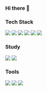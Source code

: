 ### Hi there 👋

<!--
**minseok5408/minseok5408** is a ✨ _special_ ✨ repository because its `README.md` (this file) appears on your GitHub profile.

Here are some ideas to get you started:

- 🔭 I’m currently working on ...
- 🌱 I’m currently learning ...
- 👯 I’m looking to collaborate on ...
- 🤔 I’m looking for help with ...
- 💬 Ask me about ...
- 📫 How to reach me: ...
- 😄 Pronouns: ...
- ⚡ Fun fact: ...
-->

<h3>  Tech Stack  </h3>
<div>
  <img src="https://img.shields.io/badge/-HTML-E34F26?style=flat&logo=HTML5&logoColor=white"/>
  <img src="https://img.shields.io/badge/-CSS-1572B6?style=flat&logo=CSS3&logoColor=white"/>
  <img src="https://img.shields.io/badge/-JavaScript-F7DF1E?style=flat&logo=JavaScript&logoColor=white"/>
  <img src="https://img.shields.io/badge/-React-61DAFB?style=flat&logo=React&logoColor=white"/>
  <img src="https://img.shields.io/badge/-Java-007396?style=flat&logo=OpenJDK&logoColor=white"/>
  <img src="https://img.shields.io/badge/-MariaDB-003545?style=flat&logo=MariaDB&logoColor=white"/>
</div>

<h3>  Study  </h3>
<div>
  <img src="https://img.shields.io/badge/-Python-3776AB?style=flat&logo=Python&logoColor=white"/>
  <img src="https://img.shields.io/badge/-Swift-F05138?style=flat&logo=Swift&logoColor=white"/>
</div>

<h3>  Tools  </h3>
<div>
  <img src="https://img.shields.io/badge/-Git-F05032.svg?style=for-the-badge&logo=Git&logoColor=white" />
  <img src="https://img.shields.io/badge/-Github-181717.svg?style=for-the-badge&logo=github&logoColor=white" />
  <img src="https://img.shields.io/badge/-Notion-F3F3F3.svg?style=for-the-badge&logo=notion&logoColor=black" />
</div>
